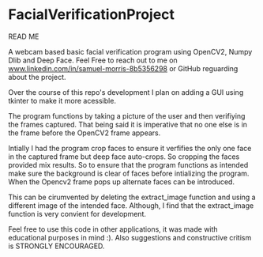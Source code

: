 # FacialVerificationProject
READ ME 

A webcam based basic facial verification program using OpenCV2, Numpy Dlib and Deep Face. Feel Free to reach out to me on www.linkedin.com/in/samuel-morris-8b5356298 or GitHub reguarding about the project.

Over the course of this repo's development I plan on adding a GUI using tkinter to make it more acessible.

The program functions by taking a picture of the user and then verifiying the frames captured. That being said it is imperative that no one else is in the frame before the OpenCV2 frame appears. 

Intially I had the program crop faces to ensure it verfifies the only one face in the captured frame but deep face auto-crops. So cropping the faces provided mix results. So to ensure that the program functions as intended make sure the background is clear of faces before intializing the program. When the Opencv2 frame pops up alternate faces can be introduced.

This can be cirumvented by deleting the extract_image function and using a different image of the intended face. Although, I find that the extract_image function is very convient for development.

Feel free to use this code in other applications, it was made with educational purposes in mind :). Also suggestions and constructive critism is STRONGLY ENCOURAGED. 
